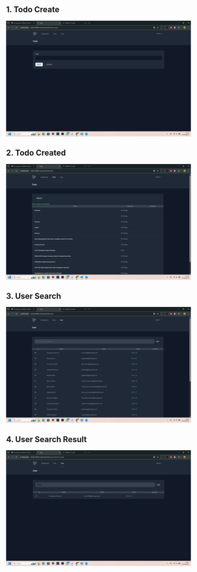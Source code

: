 ## 1. Todo Create
![alt text](<screenshot/tugas5/Screenshot (354).png>)
## 2. Todo Created
![alt text](<screenshot/tugas5/Screenshot (355).png>)
## 3.  User Search
![alt text](<screenshot/tugas5/Screenshot (357).png>)
## 4. User Search Result
![alt text](<screenshot/tugas5/Screenshot (358).png>)